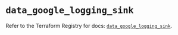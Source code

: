 # `data_google_logging_sink`

Refer to the Terraform Registry for docs: [`data_google_logging_sink`](https://registry.terraform.io/providers/hashicorp/google/6.22.0/docs/data-sources/logging_sink).
